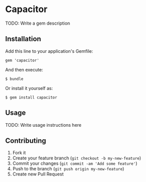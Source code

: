 # Capacitor

TODO: Write a gem description

## Installation

Add this line to your application's Gemfile:

    gem 'capacitor'

And then execute:

    $ bundle

Or install it yourself as:

    $ gem install capacitor

## Usage

TODO: Write usage instructions here

## Contributing

1. Fork it
2. Create your feature branch (`git checkout -b my-new-feature`)
3. Commit your changes (`git commit -am 'Add some feature'`)
4. Push to the branch (`git push origin my-new-feature`)
5. Create new Pull Request
